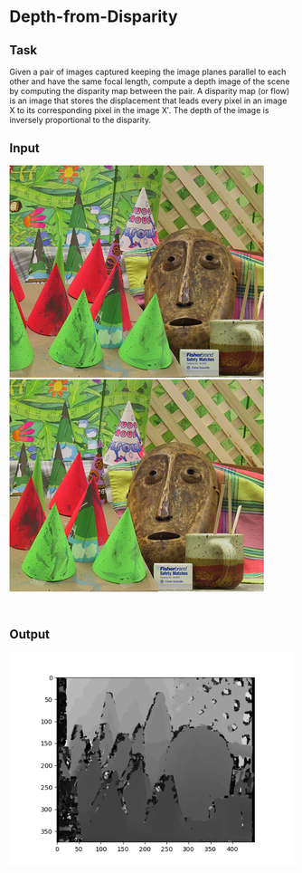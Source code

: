 # Depth-from-Disparity

## Task
Given a pair of images captured keeping the image planes parallel to each other and have the same focal length, compute a depth image of the scene by computing the disparity map between the pair.  A disparity map (or flow) is an image that stores the displacement that leads every pixel in an image X to its corresponding pixel in the image X′. The depth of the image is inversely proportional to the disparity.

## Input

<p>
  <img src="data/cones_im2.png"   />
  <img src="data/cones_im6.png"  />
</p>
<br>

## Output
<p align="center">
  <img src="output/Cones_Gray_Scale.png">
</p>
